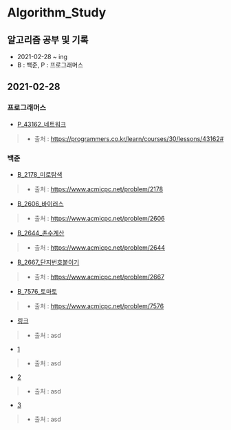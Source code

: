 # Algorithm_Study

## 알고리즘 공부 및 기록
* 2021-02-28 ~ ing
* B : 백준, P : 프로그래머스

## 2021-02-28
### 프로그래머스
* [P_43162_네트워크](URL "https://github.com/j2junn/Algorithm_Study/blob/main/programmers/P_43162_네트워크.py")
> * 출처 : https://programmers.co.kr/learn/courses/30/lessons/43162#

### 백준
* [B_2178_미로탐색](URL "./baekjoon/B_2178_미로탐색.py")
> * 출처 : https://www.acmicpc.net/problem/2178

* [B_2606_바이러스](URL "/baekjoon/B_2606_바이러스.py")
> * 출처 : https://www.acmicpc.net/problem/2606

* [B_2644_촌수계산](URL "https://github.com/j2junn/Algorithm_Study/blob/main/acmicpc/B_2644_촌수계산.py")
> * 출처 : https://www.acmicpc.net/problem/2644

* [B_2667_단지번호붙이기](URL "https://github.com/j2junn/Algorithm_Study/blob/main/acmicpc/B_2667_단지번호붙이기.py")
> * 출처 : https://www.acmicpc.net/problem/2667

* [B_7576_토마토](URL "https://github.com/j2junn/Algorithm_Study/blob/main/acmicpc/B_7576_토마토.py")
> * 출처 : https://www.acmicpc.net/problem/7576

* [링크](URL "https://github.com/j2junn/Algorithm_Study/blob/main/baekjoon/B_1234_test1.py")
> * 출처 : asd

* [1](URL "/Algorithm_Study/blob/main/baekjoon/B_1234_test1.py")
> * 출처 : asd

* [2](URL "/baekjoon/B_1234_test1.py")
> * 출처 : asd

* [3](URL "baekjoon/B_1234_test1.py")
> * 출처 : asd
